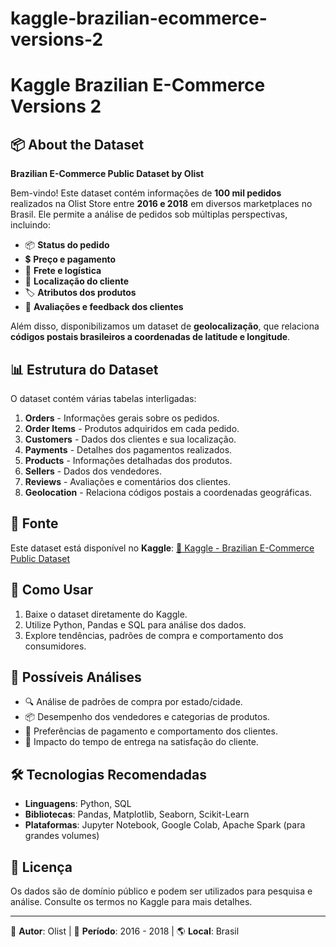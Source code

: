 # kaggle-brazilian-ecommerce-versions-2
# Kaggle Brazilian E-Commerce Versions 2

## 📦 About the Dataset

**Brazilian E-Commerce Public Dataset by Olist**

Bem-vindo! Este dataset contém informações de **100 mil pedidos** realizados na Olist Store entre **2016 e 2018** em diversos marketplaces no Brasil. Ele permite a análise de pedidos sob múltiplas perspectivas, incluindo:

- 📦 **Status do pedido**
- 💲 **Preço e pagamento**
- 🚚 **Frete e logística**
- 📍 **Localização do cliente**
- 🏷️ **Atributos dos produtos**
- 📝 **Avaliações e feedback dos clientes**

Além disso, disponibilizamos um dataset de **geolocalização**, que relaciona **códigos postais brasileiros a coordenadas de latitude e longitude**.

## 📊 Estrutura do Dataset

O dataset contém várias tabelas interligadas:

1. **Orders** - Informações gerais sobre os pedidos.
2. **Order Items** - Produtos adquiridos em cada pedido.
3. **Customers** - Dados dos clientes e sua localização.
4. **Payments** - Detalhes dos pagamentos realizados.
5. **Products** - Informações detalhadas dos produtos.
6. **Sellers** - Dados dos vendedores.
7. **Reviews** - Avaliações e comentários dos clientes.
8. **Geolocation** - Relaciona códigos postais a coordenadas geográficas.

## 🔗 Fonte

Este dataset está disponível no **Kaggle**:
[🔗 Kaggle - Brazilian E-Commerce Public Dataset](https://www.kaggle.com/olistbr/brazilian-ecommerce)

## 🚀 Como Usar

1. Baixe o dataset diretamente do Kaggle.
2. Utilize Python, Pandas e SQL para análise dos dados.
3. Explore tendências, padrões de compra e comportamento dos consumidores.

## 📌 Possíveis Análises

- 🔍 Análise de padrões de compra por estado/cidade.
- 📦 Desempenho dos vendedores e categorias de produtos.
- 🛒 Preferências de pagamento e comportamento dos clientes.
- 🚚 Impacto do tempo de entrega na satisfação do cliente.

## 🛠️ Tecnologias Recomendadas

- **Linguagens**: Python, SQL
- **Bibliotecas**: Pandas, Matplotlib, Seaborn, Scikit-Learn
- **Plataformas**: Jupyter Notebook, Google Colab, Apache Spark (para grandes volumes)

## 📝 Licença

Os dados são de domínio público e podem ser utilizados para pesquisa e análise. Consulte os termos no Kaggle para mais detalhes.

---

🔗 **Autor**: Olist | 📅 **Período**: 2016 - 2018 | 🌎 **Local**: Brasil

